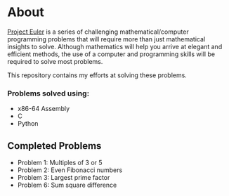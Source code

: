 # About
[Project Euler](https://projecteuler.net/progress) is a series of challenging mathematical/computer programming problems that will require more than just mathematical insights to solve. Although mathematics will help you arrive at elegant and efficient methods, the use of a computer and programming skills will be required to solve most problems.

This repository contains my efforts at solving these problems.

### Problems solved using:
- x86-64 Assembly
- C
- Python


## Completed Problems

- Problem 1: Multiples of 3 or 5
- Problem 2: Even Fibonacci numbers
- Problem 3: Largest prime factor
- Problem 6: Sum square difference

